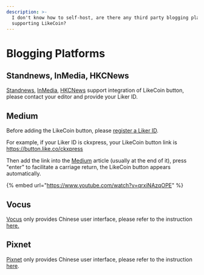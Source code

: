 ```yaml
---
description: >-
  I don't know how to self-host, are there any third party blogging platforms
  supporting LikeCoin?
---
```


# Blogging Platforms

## Standnews, InMedia, HKCNews

[Standnews](https://www.thestandnews.com/), [InMedia](https://www.inmediahk.net/), [HKCNews](https://www.hkcnews.com/) support integration of LikeCoin button, please contact your editor and provide your Liker ID.

## Medium

Before adding the LikeCoin button, please [register a Liker ID](https://docs.like.co/user-guide/liker-id/how-to-register-a-liker-id).

For example, if your Liker ID is ckxpress, your LikeCoin button link is https://button.like.co/ckxpress

Then add the link into the [Medium](https://medium.com/) article \(usually at the end of it\), press "enter" to facilitate a carriage return, the LikeCoin button appears automatically.

{% embed url="https://www.youtube.com/watch?v=qrxiNAzqOPE" %}

## Vocus

[Vocus](https://vocus.cc/) only provides Chinese user interface, please refer to the instruction [here.](https://docs.like.co/v/zh/user-guide/creator/blogging-platforms#vocus)

## Pixnet

[Pixnet](https://www.pixnet.net/) only provides Chinese user interface, please refer to the instruction [here](https://docs.like.co/v/zh/user-guide/creator/blogging-platforms#pixnet).

